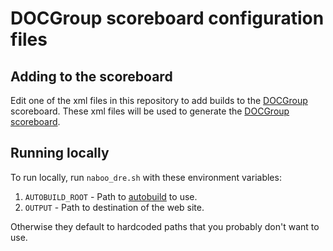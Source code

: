 # DOCGroup scoreboard configuration files

## Adding to the scoreboard

Edit one of the xml files in this repository to add builds to the
[DOCGroup](https://github.com/DOCGroup) scoreboard. These xml files will be used to generate
the [DOCGroup scoreboard](https://www.dre.vanderbilt.edu/scoreboard/).

## Running locally

To run locally, run `naboo_dre.sh` with these environment variables:

1. `AUTOBUILD_ROOT` - Path to [autobuild](https://github.com/DOCGroup/autobuild) to use.
1. `OUTPUT` - Path to destination of the web site.

Otherwise they default to hardcoded paths that you probably don't want to use.
